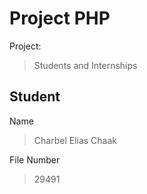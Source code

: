# Project PHP
Project:
>Students and Internships

## Student
Name
>Charbel Elias Chaak

File Number
>29491
